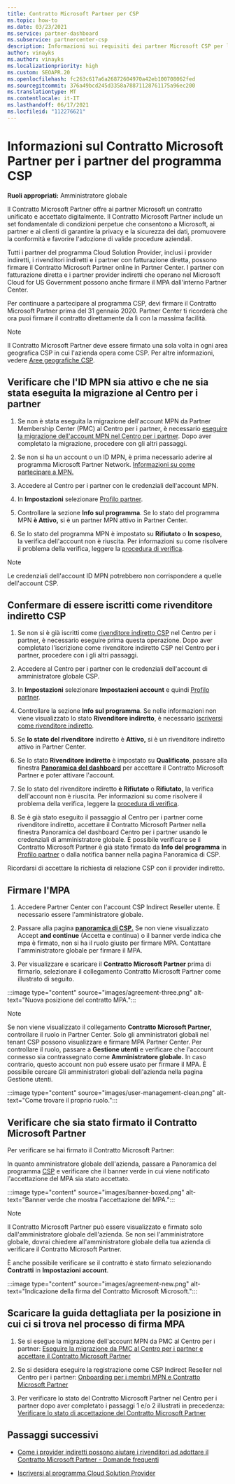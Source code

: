 ```yaml
---
title: Contratto Microsoft Partner per CSP
ms.topic: how-to
ms.date: 03/23/2021
ms.service: partner-dashboard
ms.subservice: partnercenter-csp
description: Informazioni sui requisiti dei partner Microsoft CSP per la firma e la verifica del Contratto Microsoft Partner unificato e accettato digitalmente.
author: vinayks
ms.author: vinayks
ms.localizationpriority: high
ms.custom: SEOAPR.20
ms.openlocfilehash: fc263c617a6a26872604970a42eb100708062fed
ms.sourcegitcommit: 376a49bcd245d3358a78871128761175a96ec200
ms.translationtype: MT
ms.contentlocale: it-IT
ms.lasthandoff: 06/17/2021
ms.locfileid: "112276621"
---
```

# <a name="learn-about-the-microsoft-partner-agreement-mpa-for-csp-program-partners"></a>Informazioni sul Contratto Microsoft Partner per i partner del programma CSP

**Ruoli appropriati:** Amministratore globale

Il Contratto Microsoft Partner offre ai partner Microsoft un contratto unificato e accettato digitalmente. Il Contratto Microsoft Partner include un set fondamentale di condizioni perpetue che consentono a Microsoft, ai partner e ai clienti di garantire la privacy e la sicurezza dei dati, promuovere la conformità e favorire l'adozione di valide procedure aziendali.

Tutti i partner del programma Cloud Solution Provider, inclusi i provider indiretti, i rivenditori indiretti e i partner con fatturazione diretta, possono firmare il Contratto Microsoft Partner online in Partner Center. I partner con fatturazione diretta e i partner provider indiretti che operano nel Microsoft Cloud for US Government possono anche firmare il MPA dall'interno Partner Center.

Per continuare a partecipare al programma CSP, devi firmare il Contratto Microsoft Partner prima del 31 gennaio 2020. Partner Center ti ricorderà che ora puoi firmare il contratto direttamente da lì con la massima facilità.

>[!NOTE]
>Il Contratto Microsoft Partner deve essere firmato una sola volta in ogni area geografica CSP in cui l'azienda opera come CSP. Per altre informazioni, vedere [Aree geografiche CSP](regional-authorization-overview.md). 

## <a name="verify-your-mpn-id-is-active-and-migrated-to-partner-center"></a>Verificare che l'ID MPN sia attivo e che ne sia stata eseguita la migrazione al Centro per i partner

1. Se non è stata eseguita la migrazione dell'account MPN da Partner Membership Center (PMC) al Centro per i partner, è necessario [eseguire la migrazione dell'account MPN nel Centro per i partner](move-pmc-pc-map.md). Dopo aver completato la migrazione, procedere con gli altri passaggi. 

1. Se non si ha un account o un ID MPN, è prima necessario aderire al programma Microsoft Partner Network. [Informazioni su come partecipare a MPN.](mpn-create-a-partner-center-account.md)

1. Accedere al Centro per i partner con le credenziali dell'account MPN.
 
1. In **Impostazioni** selezionare [Profilo partner](https://partner.microsoft.com/pcv/accountsettings/connectedpartnerprofile).

1. Controllare la sezione **Info sul programma**. Se lo stato del programma MPN **è Attivo,** si è un partner MPN attivo in Partner Center.
 
1. Se lo stato del programma MPN è impostato su **Rifiutato** o **In sospeso**, la verifica dell'account non è riuscita. Per informazioni su come risolvere il problema della verifica, leggere la [procedura di verifica](verification-responses.md).



>[!NOTE]
>Le credenziali dell'account ID MPN potrebbero non corrispondere a quelle dell'account CSP.

## <a name="confirm-you-are-enrolled-as-a-csp-indirect-reseller"></a>Confermare di essere iscritti come rivenditore indiretto CSP

1. Se non si è già iscritti come [rivenditore indiretto CSP](indirect-reseller-tasks-in-partner-center.md) nel Centro per i partner, è necessario eseguire prima questa operazione. Dopo aver completato l'iscrizione come rivenditore indiretto CSP nel Centro per i partner, procedere con i gli altri passaggi.

1. Accedere al Centro per i partner con le credenziali dell'account di amministratore globale CSP.

1. In **Impostazioni** selezionare **Impostazioni account** e quindi [Profilo partner](https://partner.microsoft.com/pcv/accountsettings/partnerprofile).

1. Controllare la sezione **Info sul programma**. Se nelle informazioni non viene visualizzato lo stato **Rivenditore indiretto**, è necessario [iscriversi come rivenditore indiretto](indirect-reseller-tasks-in-partner-center.md).

1. Se  **lo stato del rivenditore** indiretto è **Attivo,** si è un rivenditore indiretto attivo in Partner Center.
 
4. Se lo stato **Rivenditore indiretto** è impostato su **Qualificato**, passare alla finestra [**Panoramica del dashboard**](https://partner.microsoft.com/pcv/dashboard/overview) per accettare il Contratto Microsoft Partner e poter attivare l'account.
 
1. Se lo stato del rivenditore indiretto **è Rifiutato** o **Rifiutato,** la verifica dell'account non è riuscita. Per informazioni su come risolvere il problema della verifica, leggere la [procedura di verifica](verification-responses.md).

1. Se è già stato eseguito il passaggio al Centro per i partner come rivenditore indiretto, accettare il Contratto Microsoft Partner nella finestra Panoramica del dashboard Centro per i partner usando le credenziali di amministratore globale. È possibile verificare se il Contratto Microsoft Partner è già stato firmato da **Info del programma** in [Profilo partner](https://partner.microsoft.com/pcv/accountsettings/partnerprofile) o dalla notifica banner nella pagina Panoramica di CSP.

Ricordarsi di accettare la richiesta di relazione CSP con il provider indiretto.

## <a name="sign-the-mpa"></a>Firmare l'MPA

1. Accedere Partner Center con l'account CSP Indirect Reseller utente. È necessario essere l'amministratore globale.
1. Passare alla pagina **[panoramica di CSP.](https://partner.microsoft.com/pcv/dashboard/overview)**  Se non viene visualizzato Accept **and continue** (Accetta e continua) o il banner verde indica che mpa è firmato, non si ha il ruolo giusto per firmare MPA. Contattare l'amministratore globale per firmare il MPA.

1. Per visualizzare e scaricare il **Contratto Microsoft Partner** prima di firmarlo, selezionare il collegamento Contratto Microsoft Partner come illustrato di seguito.

:::image type="content" source="images/agreement-three.png" alt-text="Nuova posizione del contratto MPA.":::

>[!NOTE]
>Se non viene visualizzato il collegamento **Contratto Microsoft Partner,** controllare il ruolo in Partner Center. Solo gli amministratori globali nel tenant CSP possono visualizzare e firmare MPA Partner Center. Per controllare il ruolo, passare a **Gestione utenti** e verificare che l'account connesso sia contrassegnato come **Amministratore globale.** In caso contrario, questo account non può essere usato per firmare il MPA. È possibile cercare Gli amministratori globali dell'azienda nella pagina Gestione utenti.

:::image type="content" source="images/user-management-clean.png" alt-text="Come trovare il proprio ruolo.":::

## <a name="verify-that-you-have-signed-the-mpa"></a>Verificare che sia stato firmato il Contratto Microsoft Partner

Per verificare se hai firmato il Contratto Microsoft Partner:

 In quanto amministratore globale dell'azienda, passare a Panoramica del programma [CSP](https://partner.microsoft.com/pcv/dashboard/overview) e verificare che il banner verde in cui viene notificato l'accettazione del MPA sia stato accettato.

 
:::image type="content" source="images/banner-boxed.png" alt-text="Banner verde che mostra l'accettazione del MPA.":::

>[!NOTE]
>Il Contratto Microsoft Partner può essere visualizzato e firmato solo dall'amministratore globale dell'azienda. Se non sei l'amministratore globale, dovrai chiedere all'amministratore globale della tua azienda di verificare il Contratto Microsoft Partner.

È anche possibile verificare se il contratto è stato firmato selezionando **Contratti** in **Impostazioni account**.

:::image type="content" source="images/agreement-new.png" alt-text="Indicazione della firma del Contratto Microsoft Microsoft.":::


## <a name="download-the-step-by-step-guide-thats-right-for-where-you-are-in-the-mpa-signing-process"></a>Scaricare la guida dettagliata per la posizione in cui ci si trova nel processo di firma MPA

1. Se si esegue la migrazione dell'account MPN da PMC al Centro per i partner: [Eseguire la migrazione da PMC al Centro per i partner e accettare il Contratto Microsoft Partner](https://assetsprod.microsoft.com/mpn/migrate-pmc-pc-mpa-guide.pptx)

2. Se si desidera eseguire la registrazione come CSP Indirect Reseller nel Centro per i partner: [Onboarding per i membri MPN e Contratto Microsoft Partner](https://assetsprod.microsoft.com/mpn/onboard-pc-csp-mpn-mpa-guide.pptx)

3. Per verificare lo stato del Contratto Microsoft Partner nel Centro per i partner dopo aver completato i passaggi 1 e/o 2 illustrati in precedenza: [Verificare lo stato di accettazione del Contratto Microsoft Partner](https://assetsprod.microsoft.com/mpn/verify-mpa-acceptance-status.pptx)
 
## <a name="next-steps"></a>Passaggi successivi

- [Come i provider indiretti possono aiutare i rivenditori ad adottare il Contratto Microsoft Partner - Domande frequenti](mpa-indirect-provider-faq.md)

- [Iscriversi al programma Cloud Solution Provider](indirect-reseller-tasks-in-partner-center.md)
